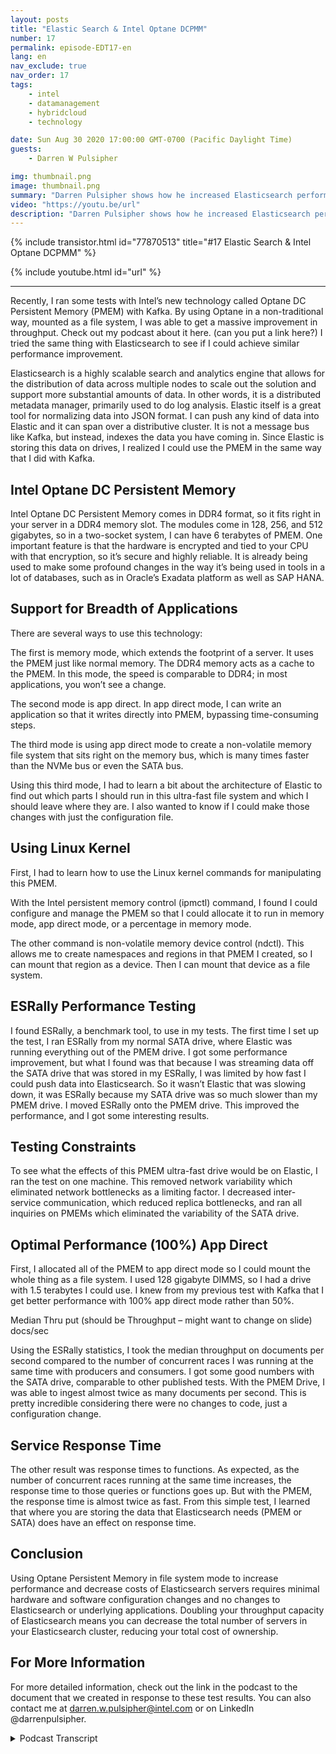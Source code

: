 ```yaml
---
layout: posts
title: "Elastic Search & Intel Optane DCPMM"
number: 17
permalink: episode-EDT17-en
lang: en
nav_exclude: true
nav_order: 17
tags:
    - intel
    - datamanagement
    - hybridcloud
    - technology

date: Sun Aug 30 2020 17:00:00 GMT-0700 (Pacific Daylight Time)
guests:
    - Darren W Pulsipher

img: thumbnail.png
image: thumbnail.png
summary: "Darren Pulsipher shows how he increased Elasticsearch performance using Intel%92s Optane Persistent Memory in 100 percent app direct mode. His tests show an incredible performance increase of 2x. By doubling the throughput capacity, you can greatly decrease the number of servers in your Elasticsearch cluster."
video: "https://youtu.be/url"
description: "Darren Pulsipher shows how he increased Elasticsearch performance using Intel%92s Optane Persistent Memory in 100 percent app direct mode. His tests show an incredible performance increase of 2x. By doubling the throughput capacity, you can greatly decrease the number of servers in your Elasticsearch cluster."
---
```


<div>
{% include transistor.html id="77870513" title="#17 Elastic Search & Intel Optane DCPMM" %}

{% include youtube.html id="url" %}
</div>

---

Recently, I ran some tests with Intel’s new technology called Optane DC Persistent Memory (PMEM) with Kafka. By using Optane in a non-traditional way, mounted as a file system, I was able to get a massive improvement in throughput. Check out my podcast about it here. (can you put a link here?) I tried the same thing with Elasticsearch to see if I could achieve similar performance improvement.

Elasticsearch is a highly scalable search and analytics engine that allows for the distribution of data across multiple nodes to scale out the solution and support more substantial amounts of data. In other words, it is a distributed metadata manager, primarily used to do log analysis. Elastic itself is a great tool for normalizing data into JSON format. I can push any kind of data into Elastic and it can span over a distributive cluster. It is not a message bus like Kafka, but instead, indexes the data you have coming in. Since Elastic is storing this data on drives, I realized I could use the PMEM in the same way that I did with Kafka.

## Intel Optane DC Persistent Memory

Intel Optane DC Persistent Memory comes in DDR4 format, so it fits right in your server in a DDR4 memory slot. The modules come in 128, 256, and 512 gigabytes, so in a two-socket system, I can have 6 terabytes of PMEM. One important feature is that the hardware is encrypted and tied to your CPU with that encryption, so it’s secure and highly reliable. It is already being used to make some profound changes in the way it’s being used in tools in a lot of databases, such as in Oracle’s Exadata platform as well as SAP HANA.

## Support for Breadth of Applications

There are several ways to use this technology:

The first is memory mode, which extends the footprint of a server. It uses the PMEM just like normal memory. The DDR4 memory acts as a cache to the PMEM. In this mode, the speed is comparable to DDR4; in most applications, you won’t see a change.

The second mode is app direct. In app direct mode, I can write an application so that it writes directly into PMEM, bypassing time-consuming steps.

The third mode is using app direct mode to create a non-volatile memory file system that sits right on the memory bus, which is many times faster than the NVMe bus or even the SATA bus.

Using this third mode, I had to learn a bit about the architecture of Elastic to find out which parts I should run in this ultra-fast file system and which I should leave where they are. I also wanted to know if I could make those changes with just the configuration file.

## Using Linux Kernel

First, I had to learn how to use the Linux kernel commands for manipulating this PMEM.

With the Intel persistent memory control (ipmctl) command, I found I could configure and manage the PMEM so that I could allocate it to run in memory mode, app direct mode, or a percentage in memory mode.

The other command is non-volatile memory device control (ndctl). This allows me to create namespaces and regions in that PMEM I created, so I can mount that region as a device. Then I can mount that device as a file system.

## ESRally Performance Testing

I found ESRally, a benchmark tool, to use in my tests. The first time I set up the test, I ran ESRally from my normal SATA drive, where Elastic was running everything out of the PMEM drive. I got some performance improvement, but what I found was that because I was streaming data off the SATA drive that was stored in my ESRally, I was limited by how fast I could push data into Elasticsearch. So it wasn’t Elastic that was slowing down, it was ESRally because my SATA drive was so much slower than my PMEM drive. I moved ESRally onto the PMEM drive. This improved the performance, and I got some interesting results.

## Testing Constraints

To see what the effects of this PMEM ultra-fast drive would be on Elastic, I ran the test on one machine. This removed network variability which eliminated network bottlenecks as a limiting factor. I decreased inter-service communication, which reduced replica bottlenecks, and ran all inquiries on PMEMs which eliminated the variability of the SATA drive.

## Optimal Performance (100%) App Direct

First, I allocated all of the PMEM to app direct mode so I could mount the whole thing as a file system. I used 128 gigabyte DIMMS, so I had a drive with 1.5 terabytes I could use. I knew from my previous test with Kafka that I get better performance with 100% app direct mode rather than 50%.

Median Thru put (should be Throughput – might want to change on slide) docs/sec

Using the ESRally statistics, I took the median throughput on documents per second compared to the number of concurrent races I was running at the same time with producers and consumers.  I got some good numbers with the SATA drive, comparable to other published tests. With the PMEM Drive, I was able to ingest almost twice as many documents per second. This is pretty incredible considering there were no changes to code, just a configuration change.

## Service Response Time

The other result was response times to functions. As expected, as the number of concurrent races running at the same time increases, the response time to those queries or functions goes up. But with the PMEM, the response time is almost twice as fast. From this simple test, I learned that where you are storing the data that Elasticsearch needs (PMEM or SATA) does have an effect on response time.

## Conclusion 

Using Optane Persistent Memory in file system mode to increase performance and decrease costs of Elasticsearch servers requires minimal hardware and software configuration changes and no changes to Elasticsearch or underlying applications. Doubling your throughput capacity of Elasticsearch means you can decrease the total number of servers in your Elasticsearch cluster, reducing your total cost of ownership.

## For More Information

For more detailed information, check out the link in the podcast to the document that we created in response to these test results. You can also contact me at darren.w.pulsipher@intel.com or on LinkedIn @darrenpulsipher.



<details>
<summary> Podcast Transcript </summary>

<p></p>

</details>
